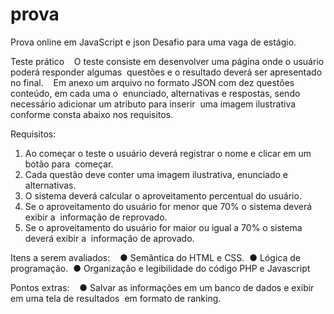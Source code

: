 # prova
Prova online em JavaScript e json
Desafio para uma vaga de estágio.


Teste prático    
O teste consiste em desenvolver uma página onde o usuário poderá responder algumas  
questões e o resultado deverá ser apresentado no final.    
Em anexo um arquivo no formato JSON com dez questões conteúdo, em cada uma o  
enunciado, alternativas e respostas, sendo necessário adicionar um atributo para inserir  
uma imagem ilustrativa conforme consta abaixo nos requisitos.        

​Requisitos​:    
1. Ao começar o teste o usuário deverá registrar o nome e clicar em um botão para  começar.  
2. Cada questão deve conter uma imagem ilustrativa, enunciado e alternativas.  
3. O sistema deverá calcular o aproveitamento percentual do usuário.  
4. Se o aproveitamento do usuário for menor que 70% o sistema deverá exibir a  informação de reprovado.  
5. Se o aproveitamento do usuário for maior ou igual a 70% o sistema deverá exibir a  informação de aprovado.

Itens a serem avaliados:    
● Semântica do HTML e CSS.  
● Lógica de programação.  
● Organização e legibilidade do código PHP e Javascript       

Pontos extras:    
● Salvar as informações em um banco de dados e exibir em uma tela de resultados  em formato de ranking.
